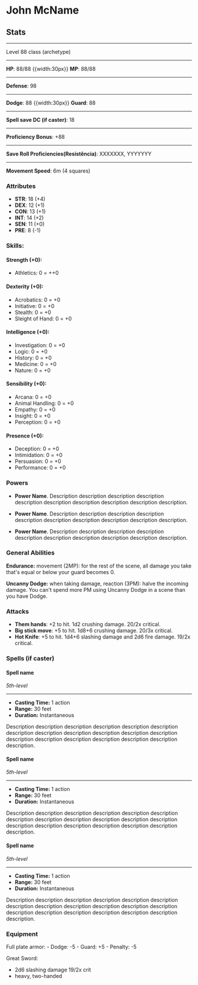 # John McName
## Stats
___
Level 88 class (archetype)
___
**HP**: 88/88
{{width:30px}}
**MP**: 88/88
___
**Defense**: 98
___
**Dodge**: 88
{{width:30px}}
**Guard**: 88
___
**Spell save DC (if caster)**: 18
___
**Proficiency Bonus**: +88
___
**Save Roll Proficiencies(Resistência)**: XXXXXXX, YYYYYYY
___
**Movement Speed**: 6m (4 squares)

### Attributes
- **STR**: 18 (+4)
- **DEX**: 12 (+1)
- **CON**: 13 (+1)
- **INT**: 14 (+2)
- **SEN**: 11 (+0)
- **PRE**: 8 (-1)

### Skills:

#### Strength (+0):
- Athletics: 0 = ++0

#### Dexterity (+0):
- Acrobatics: 0 = +0
- Initiative: 0 = +0
- Stealth: 0 = +0
- Sleight of Hand: 0 = +0

#### Intelligence (+0):
- Investigation: 0 = +0
- Logic: 0 = +0
- History: 0 = +0
- Medicine: 0 = +0
- Nature: 0 = +0

#### Sensibility (+0):
- Arcana: 0 = +0
- Animal Handling: 0 = +0
- Empathy: 0 = +0
- Insight: 0 = +0
- Perception: 0 = +0

#### Presence (+0):
- Deception: 0 = +0
- Intimidation: 0 = +0
- Persuasion: 0 = +0
- Performance: 0 = +0

### Powers
- **Power Name**. Description description description description description description description description description description.

- **Power Name**. Description description description description description description description description description description.

- **Power Name**. Description description description description description description description description description description.

### General Abilities

**Endurance:** movement (2MP): for the rest of the scene, all damage you take that's equal or below your guard becomes 0.

**Uncanny Dodge:** when taking damage, reaction (3PM): halve the incoming damage. You can't spend more PM using Uncanny Dodge in a scene than you have Dodge.

### Attacks
- **Them hands**:  +2 to hit. 1d2 crushing damage. 20/2x critical.
- **Big stick move**:  +5 to hit. 1d8+6 crushing damage. 20/3x critical.
- **Hot Knife**:  +5 to hit. 1d4+6 slashing damage and 2d6 fire damage. 19/2x critical.

### Spells (if caster)
#### Spell name
*5th-level*
___
- **Casting Time:** 1 action
- **Range:** 30 feet
- **Duration:** Instantaneous

Description description description description description description description description description description description description description description description description description description description.

#### Spell name
*5th-level*
___
- **Casting Time:** 1 action
- **Range:** 30 feet
- **Duration:** Instantaneous

Description description description description description description description description description description description description description description description description description description description.

#### Spell name
*5th-level*
___
- **Casting Time:** 1 action
- **Range:** 30 feet
- **Duration:** Instantaneous

Description description description description description description description description description description description description description description description description description description description.

### Equipment
Full plate armor:
	- Dodge: -5
	- Guard: +5
	- Penalty: -5

Great Sword:
  - 2d6 slashing damage 19/2x crit
  - heavy, two-handed

